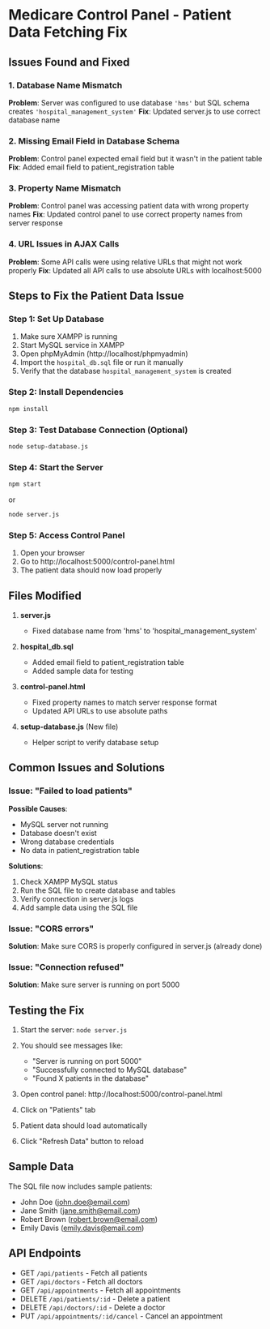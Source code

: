 # Medicare Control Panel - Patient Data Fetching Fix

## Issues Found and Fixed

### 1. Database Name Mismatch
**Problem**: Server was configured to use database `'hms'` but SQL schema creates `'hospital_management_system'`
**Fix**: Updated server.js to use correct database name

### 2. Missing Email Field in Database Schema
**Problem**: Control panel expected email field but it wasn't in the patient table
**Fix**: Added email field to patient_registration table

### 3. Property Name Mismatch
**Problem**: Control panel was accessing patient data with wrong property names
**Fix**: Updated control panel to use correct property names from server response

### 4. URL Issues in AJAX Calls
**Problem**: Some API calls were using relative URLs that might not work properly
**Fix**: Updated all API calls to use absolute URLs with localhost:5000

## Steps to Fix the Patient Data Issue

### Step 1: Set Up Database
1. Make sure XAMPP is running
2. Start MySQL service in XAMPP
3. Open phpMyAdmin (http://localhost/phpmyadmin)
4. Import the `hospital_db.sql` file or run it manually
5. Verify that the database `hospital_management_system` is created

### Step 2: Install Dependencies
```bash
npm install
```

### Step 3: Test Database Connection (Optional)
```bash
node setup-database.js
```

### Step 4: Start the Server
```bash
npm start
```
or
```bash
node server.js
```

### Step 5: Access Control Panel
1. Open your browser
2. Go to http://localhost:5000/control-panel.html
3. The patient data should now load properly

## Files Modified

1. **server.js**
   - Fixed database name from 'hms' to 'hospital_management_system'

2. **hospital_db.sql**
   - Added email field to patient_registration table
   - Added sample data for testing

3. **control-panel.html**
   - Fixed property names to match server response format
   - Updated API URLs to use absolute paths

4. **setup-database.js** (New file)
   - Helper script to verify database setup

## Common Issues and Solutions

### Issue: "Failed to load patients"
**Possible Causes**:
- MySQL server not running
- Database doesn't exist
- Wrong database credentials
- No data in patient_registration table

**Solutions**:
1. Check XAMPP MySQL status
2. Run the SQL file to create database and tables
3. Verify connection in server.js logs
4. Add sample data using the SQL file

### Issue: "CORS errors"
**Solution**: Make sure CORS is properly configured in server.js (already done)

### Issue: "Connection refused"
**Solution**: Make sure server is running on port 5000

## Testing the Fix

1. Start the server: `node server.js`
2. You should see messages like:
   - "Server is running on port 5000"
   - "Successfully connected to MySQL database"
   - "Found X patients in the database"

3. Open control panel: http://localhost:5000/control-panel.html
4. Click on "Patients" tab
5. Patient data should load automatically
6. Click "Refresh Data" button to reload

## Sample Data

The SQL file now includes sample patients:
- John Doe (john.doe@email.com)
- Jane Smith (jane.smith@email.com)
- Robert Brown (robert.brown@email.com)
- Emily Davis (emily.davis@email.com)

## API Endpoints

- GET `/api/patients` - Fetch all patients
- GET `/api/doctors` - Fetch all doctors
- GET `/api/appointments` - Fetch all appointments
- DELETE `/api/patients/:id` - Delete a patient
- DELETE `/api/doctors/:id` - Delete a doctor
- PUT `/api/appointments/:id/cancel` - Cancel an appointment